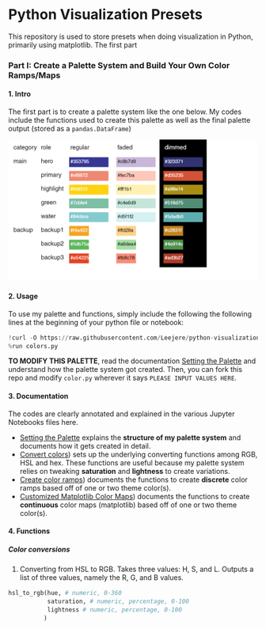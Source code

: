 # Python Visualization Presets

This repository is used to store presets when doing visualization in Python, primarily using matplotlib. The first part 

### Part I: Create a Palette System and Build Your Own Color Ramps/Maps

#### 1. Intro

The first part is to create a palette system like the one below. My codes include the functions used to create this palette as well as the final palette output (stored as a `pandas.DataFrame`)

![image](demonstrate/palette.png)

#### 2. Usage

To use my palette and functions, simply include the following the following lines at the beginning of your python file or notebook:

```python
!curl -O https://raw.githubusercontent.com/Leejere/python-visualization-preset/main/colors.py
%run colors.py
```

**TO MODIFY THIS PALETTE**, read the documentation [Setting the Palette](https://github.com/Leejere/python-visualization-preset/blob/main/set_colors.ipynb) and understand how the palette system got created. Then, you can fork this repo and modify `color.py` wherever it says `PLEASE INPUT VALUES HERE`.

#### 3. Documentation

The codes are clearly annotated and explained in the various Jupyter Notebooks files here.

- [Setting the Palette](https://github.com/Leejere/python-visualization-preset/blob/main/set_colors.ipynb) explains the **structure of my palette system** and documents how it gets created in detail.
- [Convert colors](https://github.com/Leejere/python-visualization-preset/blob/main/convert_colors.ipynb)) sets up the underlying converting functions among RGB, HSL and hex. These functions are useful because my palette system relies on tweaking **saturation** and **lightness** to create variations.
- [Create color ramps](https://github.com/Leejere/python-visualization-preset/blob/main/create_color_ramps.ipynb)) documents the functions to create **discrete** color ramps based off of one or two theme color(s).
- [Customized Matplotlib Color Maps](https://github.com/Leejere/python-visualization-preset/blob/main/customized_matplotlib_cmaps.ipynb)) documents the functions to create **continuous** color maps (matplotlib) based off of one or two theme color(s).

#### 4. Functions

##### Color conversions

1. Converting from HSL to RGB. Takes three values: H, S, and L. Outputs a list of three values, namely the R, G, and B values.

```python
hsl_to_rgb(hue, # numeric, 0-360
           saturation, # numeric, percentage, 0-100
           lightness # numeric, percentage, 0-100
          )
```

